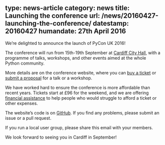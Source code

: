 type: news-article
category: news
title: Launching the conference
url: /news/20160427-launching-the-conference/
datestamp: 20160427
humandate: 27th April 2016
---

We’re delighted to announce the launch of PyCon UK 2016!

The conference will run from 15th-19th September at [Cardiff City Hall](http://www.cardiffcityhall.com/), with a programme of talks, workshops, and other events aimed at the whole Python community.

More details are on the conference website, where you can [buy a ticket](http://2016.pyconuk.org/tickets/) or [submit a proposal](http://2016.pyconuk.org/cfp/) for a talk or a workshop.

We have worked hard to ensure the conference is more affordable than recent years. Tickets start at £96 for the weekend, and we are offering [financial assistance](http://2016.pyconuk.org/financial-aid/) to help people who would struggle to afford a ticket or other expenses.

The website’s code is on [GitHub](https://github.com/pyconuk/2016.pyconuk.org). If you find any problems, please submit an issue or a pull request.

If you run a local user group, please share this email with your members.

We look forward to seeing you in Cardiff in September!

